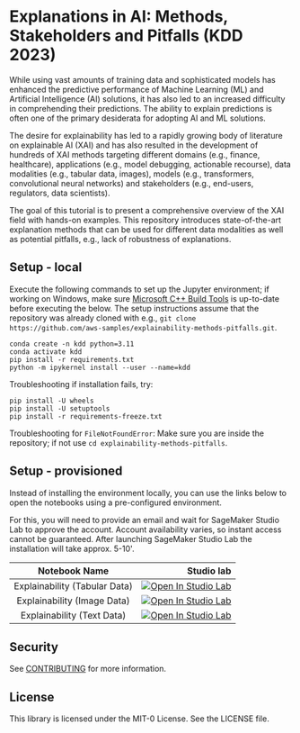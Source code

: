 # Explanations in AI: Methods, Stakeholders and Pitfalls (KDD 2023)

While using vast amounts of training data and sophisticated models has enhanced the predictive performance of Machine Learning (ML) and Artificial Intelligence (AI) solutions, it has also led to an increased difficulty in comprehending their predictions. The ability to explain predictions is often one of the primary desiderata for adopting AI and ML solutions.

The desire for explainability has led to a rapidly growing body of literature on explainable AI (XAI) and has also resulted in the development of hundreds of XAI methods targeting different domains (e.g., finance, healthcare), applications (e.g., model debugging, actionable recourse), data modalities (e.g., tabular data, images), models (e.g., transformers, convolutional neural networks) and stakeholders (e.g., end-users, regulators, data scientists).

The goal of this tutorial is to present a comprehensive overview of the XAI field with hands-on examples. This repository introduces state-of-the-art explanation methods that can be used for different data modalities as well as potential pitfalls, e.g., lack of robustness of explanations.

## Setup - local

Execute the following commands to set up the Jupyter environment; if working on Windows, make sure [Microsoft C++ Build Tools](https://visualstudio.microsoft.com/visual-cpp-build-tools/) is up-to-date before executing the below. The setup instructions assume that the repository was already cloned with e.g., ```git clone https://github.com/aws-samples/explainability-methods-pitfalls.git```.

```
conda create -n kdd python=3.11
conda activate kdd
pip install -r requirements.txt
python -m ipykernel install --user --name=kdd
```

Troubleshooting if installation fails, try:

```
pip install -U wheels
pip install -U setuptools
pip install -r requirements-freeze.txt
```

Troubleshooting for `FileNotFoundError`: Make sure you are inside the repository; if not use `cd explainability-methods-pitfalls`.

## Setup - provisioned

Instead of installing the environment locally, you can use the links below to open the notebooks using a pre-configured environment.

For this, you will need to provide an email and wait for SageMaker Studio Lab to approve the account. Account availability varies, so instant access cannot be guaranteed. After launching SageMaker Studio Lab the installation will take approx. 5-10'.

| Notebook Name | Studio lab |
| :---: | ---: |
| Explainability (Tabular Data)| [![Open In Studio Lab](https://studiolab.sagemaker.aws/studiolab.svg)](https://studiolab.sagemaker.aws/import/github/aws-samples/explainability-methods-pitfalls/blob/main/Explainability_TabularData.ipynb)|
| Explainability (Image Data)| [![Open In Studio Lab](https://studiolab.sagemaker.aws/studiolab.svg)](https://studiolab.sagemaker.aws/import/github/aws-samples/explainability-methods-pitfalls/blob/main/Explainability_ImageData.ipynb)|
| Explainability (Text Data)| [![Open In Studio Lab](https://studiolab.sagemaker.aws/studiolab.svg)](https://studiolab.sagemaker.aws/import/github/aws-samples/explainability-methods-pitfalls/blob/main/Explainability_TextData.ipynb)|

## Security

See [CONTRIBUTING](CONTRIBUTING.md#security-issue-notifications) for more information.

## License

This library is licensed under the MIT-0 License. See the LICENSE file.
